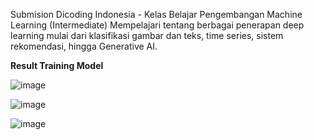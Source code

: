 Submision Dicoding Indonesia - Kelas Belajar Pengembangan Machine Learning (Intermediate)
Mempelajari tentang berbagai penerapan deep learning mulai dari klasifikasi gambar dan teks, time series, sistem rekomendasi, hingga Generative AI.

**Result Training Model**

![image](https://github.com/user-attachments/assets/b44e9b62-0c7e-4521-bea0-de6a39cf3c8e)

![image](https://github.com/user-attachments/assets/1020d135-9335-428b-912e-0f6f464cf3f4)

![image](https://github.com/user-attachments/assets/4f5af3a2-3153-42e3-a4e5-d32809f9fe11)

